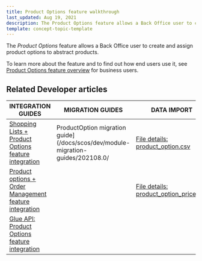 ```yaml
---
title: Product Options feature walkthrough
last_updated: Aug 19, 2021
description: The Product Options feature allows a Back Office user to create and assign product options to abstract products.
template: concept-topic-template
---
```


The _Product Options_ feature allows a Back Office user to create and assign product options to abstract products.


To learn more about the feature and to find out how end users use it, see [Product Options feature overview](/docs/scos/user/features/{{page.version}}/product-options-feature-overview.html) for business users.




## Related Developer articles

|INTEGRATION GUIDES  | MIGRATION GUIDES  | DATA IMPORT |
|---------|---------|---------|
| [Shopping Lists + Product Options feature integration](/docs/scos/dev/feature-integration-guides/{{page.version}}/shopping-lists-product-options-feature-integration.html)  | ProductOption migration guide](/docs/scos/dev/module-migration-guides/202108.0/  |[File details: product_option.csv](/docs/scos/dev/data-import/{{page.version}}/data-import-categories/special-product-types/product-options/file-details-product-option.csv.html) |
| [Product options + Order Management feature integration](/docs/scos/dev/feature-integration-guides/{{page.version}}/product-options-order-management-feature-integration.html)  | | [File details: product_option_price.csv](/docs/scos/dev/data-import/{{page.version}}/data-import-categories/special-product-types/product-options/file-details-product-option-price.csv.html) |
| [Glue API: Product Options feature integration](/docs/scos/dev/feature-integration-guides/{{page.version}}/glue-api/glue-api-product-options-feature-integration.html)  | | |
